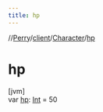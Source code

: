 ```yaml
---
title: hp
---
```

//[Perry](../../../index.html)/[client](../index.html)/[Character](index.html)/[hp](hp.html)



# hp



[jvm]\
var [hp](hp.html): [Int](https://kotlinlang.org/api/latest/jvm/stdlib/kotlin/-int/index.html) = 50




